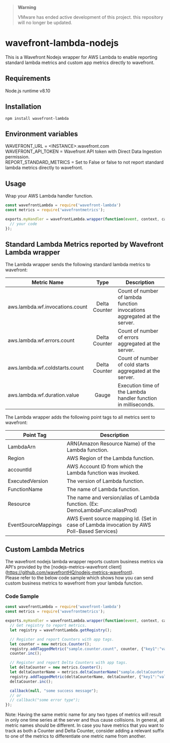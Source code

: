 > **Warning**
>
> VMware has ended active development of this project. this repository will no longer be updated.

# wavefront-lambda-nodejs

This is a Wavefront Nodejs wrapper for AWS Lambda to enable reporting standard lambda metrics and custom app metrics directly to wavefront.

## Requirements
Node.js runtime v8.10

## Installation
```
npm install wavefront-lambda
```

## Environment variables
WAVEFRONT_URL = \<INSTANCE>.wavefront.com  
WAVEFRONT_API_TOKEN = Wavefront API token with Direct Data Ingestion permission.  
REPORT_STANDARD_METRICS = Set to False or false to not report standard lambda metrics directly to wavefront.  

## Usage

Wrap your AWS Lambda handler function.

```javascript
const wavefrontLambda = require('wavefront-lambda')
const metrics = require('wavefrontmetrics');

exports.myHandler = wavefrontLambda.wrapper(function(event, context, callback) {
  // your code
});
```

## Standard Lambda Metrics reported by Wavefront Lambda wrapper

The Lambda wrapper sends the following standard lambda metrics to wavefront:

| Metric Name                       |  Type              | Description                                                             |
| ----------------------------------|:------------------:| ----------------------------------------------------------------------- |
| aws.lambda.wf.invocations.count   | Delta Counter      | Count of number of lambda function invocations aggregated at the server.|
| aws.lambda.wf.errors.count        | Delta Counter      | Count of number of errors aggregated at the server.                     |
| aws.lambda.wf.coldstarts.count    | Delta Counter      | Count of number of cold starts aggregated at the server.                |
| aws.lambda.wf.duration.value      | Gauge              | Execution time of the Lambda handler function in milliseconds.          |

The Lambda wrapper adds the following point tags to all metrics sent to wavefront:

| Point Tag             | Description                                                                   |
| --------------------- | ----------------------------------------------------------------------------- |
| LambdaArn             | ARN(Amazon Resource Name) of the Lambda function.                             |
| Region                | AWS Region of the Lambda function.                                            |
| accountId             | AWS Account ID from which the Lambda function was invoked.                    |
| ExecutedVersion       | The version of Lambda function.                                               |
| FunctionName          | The name of Lambda function.                                                  |
| Resource              | The name and version/alias of Lambda function. (Ex: DemoLambdaFunc:aliasProd) |
| EventSourceMappings   | AWS Event source mapping Id. (Set in case of Lambda invocation by AWS Poll-Based Services)|

## Custom Lambda Metrics

The wavefront nodejs lambda wrapper reports custom business metrics via API's provided by the [nodejs-metrics-wavefront client] (https://github.com/wavefrontHQ/nodejs-metrics-wavefront).  
Please refer to the below code sample which shows how you can send custom business metrics to wavefront from your lambda function.

### Code Sample

```javascript
const wavefrontLambda = require('wavefront-lambda')
const metrics = require('wavefrontmetrics');

exports.myHandler = wavefrontLambda.wrapper(function(event, context, callback) {
  // Get registry to report metrics.
  let registry = wavefrontLambda.getRegistry();

  // Register and report Counters with app tags.
  let counter = new metrics.Counter();
  registry.addTaggedMetric("sample.counter.count", counter, {"key1":"val1"});
  counter.inc();

  // Register and report Delta Counters with app tags.
  let deltaCounter = new metrics.Counter();
  let deltaCounterName = metrics.deltaCounterName("sample.deltaCounter.count");
  registry.addTaggedMetric(deltaCounterName, deltaCounter, {"key1":"val1"});
  deltaCounter.inc();

  callback(null, "some success message");
  // or
  // callback("some error type");
});

```

Note: Having the same metric name for any two types of metrics will result in only one time series at the server and thus cause collisions.
In general, all metric names should be different. In case you have metrics that you want to track as both a Counter and Delta Counter, consider adding a relevant suffix to one of the metrics to differentiate one metric name from another.
